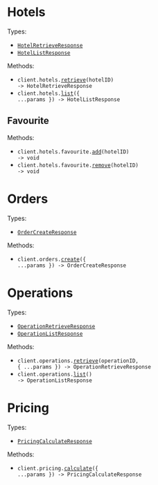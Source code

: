 # Hotels

Types:

- <code><a href="./src/resources/hotels/hotels.ts">HotelRetrieveResponse</a></code>
- <code><a href="./src/resources/hotels/hotels.ts">HotelListResponse</a></code>

Methods:

- <code title="get /hotels/{hotelId}">client.hotels.<a href="./src/resources/hotels/hotels.ts">retrieve</a>(hotelID) -> HotelRetrieveResponse</code>
- <code title="get /hotels">client.hotels.<a href="./src/resources/hotels/hotels.ts">list</a>({ ...params }) -> HotelListResponse</code>

## Favourite

Methods:

- <code title="post /hotels/{hotelId}/favourite">client.hotels.favourite.<a href="./src/resources/hotels/favourite.ts">add</a>(hotelID) -> void</code>
- <code title="delete /hotels/{hotelId}/favourite">client.hotels.favourite.<a href="./src/resources/hotels/favourite.ts">remove</a>(hotelID) -> void</code>

# Orders

Types:

- <code><a href="./src/resources/orders.ts">OrderCreateResponse</a></code>

Methods:

- <code title="post /orders">client.orders.<a href="./src/resources/orders.ts">create</a>({ ...params }) -> OrderCreateResponse</code>

# Operations

Types:

- <code><a href="./src/resources/operations.ts">OperationRetrieveResponse</a></code>
- <code><a href="./src/resources/operations.ts">OperationListResponse</a></code>

Methods:

- <code title="get /operations/{operationId}">client.operations.<a href="./src/resources/operations.ts">retrieve</a>(operationID, { ...params }) -> OperationRetrieveResponse</code>
- <code title="get /operations">client.operations.<a href="./src/resources/operations.ts">list</a>() -> OperationListResponse</code>

# Pricing

Types:

- <code><a href="./src/resources/pricing.ts">PricingCalculateResponse</a></code>

Methods:

- <code title="post /pricing/calculate">client.pricing.<a href="./src/resources/pricing.ts">calculate</a>({ ...params }) -> PricingCalculateResponse</code>
